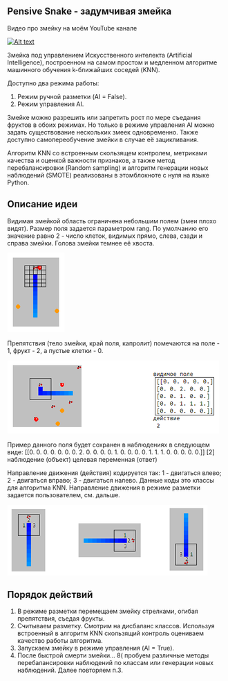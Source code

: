 ## Pensive Snake - задумчивая змейка

Видео про змейку на моём YouTube канале

[![Alt text](https://img.youtube.com/vi/ZjGYrZQe0J8/mq2.jpg)](https://www.youtube.com/watch?v=ZjGYrZQe0J8)

Змейка под управлением Искусственного интелекта (Artificial Intelligence), построенном на самом простом и медленном алгоритме машинного обучения k-ближайших соседей (KNN).

Доступно два режима работы: 
1. Режим ручной разметки (AI = False). 
2. Режим управления AI. 
    
Змейке можно разрешить или запретить рост по мере съедания фруктов в обоих режимах. Но только в режиме управления AI можно задать существование нескольких змеек одновременно. Также доступно самопереобучение змейки в случае её зацикливания.
    
Алгоритм KNN со встроенным скользящем контролем, метриками качества и оценкой важности признаков, а также метод перебалансировки (Random sampling) и алгоритм генерации новых наблюдений (SMOTE) реализованы в этомблокноте с нуля на языке Python.

##  Описание идеи

Видимая змейкой область ограничена небольшим полем (змеи плохо видят). Размер поля задается параметром rang. По умолчанию его значение равно 2 - число клеток, видимых прямо, слева, сзади и справа змейки. Голова змейки темнее её хвоста.

![](pic3.png)

Препятствия (тело змейки, край поля, капролит) помечаются на поле - 1, фрукт - 2, а пустые клетки - 0.

![](pic2.png)

Пример данного поля будет сохранен в наблюдениях в следующем виде:
[[0. 0. 0. 0. 0. 0. 0. 2. 0. 0. 0. 0. 1. 0. 0. 0. 0. 1. 1. 1. 0. 0. 0. 0. 0.]]     [2]
наблюдение (объект)                                                                целевая переменная (ответ)

Направление движения (действия) кодируется так: 1 - двигаться влево; 2 - двигаться вправо; 3 - двигаться налево. Данные коды это классы для алгоритма KNN. Направление движения в режиме разметки задается пользователем, см. дальше.   

![](pic1.png)

## Порядок действий

1. В режиме разметки перемещаем змейку стрелками, огибая препятствия, съедая фрукты. 
2. Считываем разметку. Смотрим на дисбаланс классов. Используя встроенный в алгоритм KNN скользящий контроль оцениваем качество работы алгоритма.
3. Запускаем змейку в режиме управления (AI = True).
4. После быстрой смерти змейки... 8( пробуем различные методы перебалансировки наблюдений по классам или генерации новых наблюдений. Далее повторяем п.3. 
